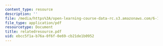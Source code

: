 ```yaml
---
content_type: resource
description: ''
file: /media/https%3A/open-learning-course-data-rc.s3.amazonaws.com/6-111-introductory-digital-systems-laboratory-spring-2006/ebcc5f1ab76a0f6f0e69cb21de1b0952_relatedresource.pdf
file_type: application/pdf
resourcetype: Document
title: relatedresource.pdf
uid: ebcc5f1a-b76a-0f6f-0e69-cb21de1b0952
---
```

